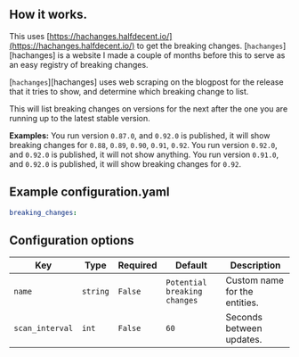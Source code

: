 ## How it works.

This uses [https://hachanges.halfdecent.io/](https://hachanges.halfdecent.io/) to get the breaking changes.
[`hachanges`][hachanges] is a website I made a couple of months before this to serve as an easy registry of breaking changes.

[`hachanges`][hachanges] uses web scraping on the blogpost for the release that it tries to show, and determine which breaking change to list.

This will list breaking changes on versions for the next after the one you are running up to the latest stable version.

**Examples:**
You run version `0.87.0`, and `0.92.0` is published, it will show breaking changes for `0.88`, `0.89`, `0.90`, `0.91`, `0.92`.
You run version `0.92.0`, and `0.92.0` is published, it will not show anything.
You run version `0.91.0`, and `0.92.0` is published, it will show breaking changes for `0.92`.

## Example configuration.yaml

```yaml
breaking_changes:
```

## Configuration options

Key | Type | Required | Default | Description
-- | -- | -- | -- | --
`name` | `string` | `False` | `Potential breaking changes` | Custom name for the entities.
`scan_interval` | `int` | `False` | `60` | Seconds between updates.
